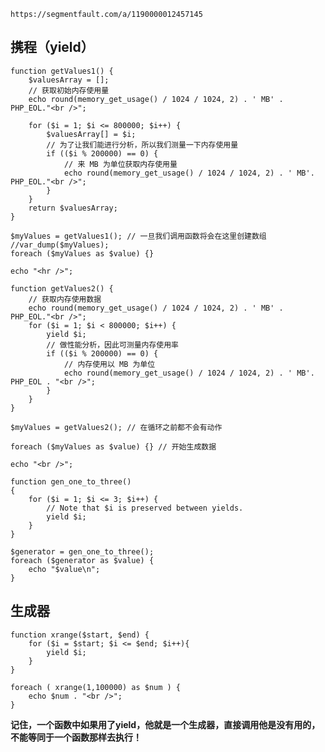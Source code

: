     https://segmentfault.com/a/1190000012457145

## 携程（yield） ##
	
    function getValues1() {
	    $valuesArray = [];
	    // 获取初始内存使用量
	    echo round(memory_get_usage() / 1024 / 1024, 2) . ' MB' . PHP_EOL."<br />";

	    for ($i = 1; $i <= 800000; $i++) {
	        $valuesArray[] = $i;
	        // 为了让我们能进行分析，所以我们测量一下内存使用量
	        if (($i % 200000) == 0) {
	            // 来 MB 为单位获取内存使用量
	            echo round(memory_get_usage() / 1024 / 1024, 2) . ' MB'. PHP_EOL."<br />";
	        }
	    }
	    return $valuesArray;
	}

	$myValues = getValues1(); // 一旦我们调用函数将会在这里创建数组
	//var_dump($myValues);
	foreach ($myValues as $value) {}
	
	echo "<hr />";
	
	function getValues2() {
	    // 获取内存使用数据
	    echo round(memory_get_usage() / 1024 / 1024, 2) . ' MB' . PHP_EOL."<br />";
	    for ($i = 1; $i < 800000; $i++) {
	        yield $i;
	        // 做性能分析，因此可测量内存使用率
	        if (($i % 200000) == 0) {
	            // 内存使用以 MB 为单位
	            echo round(memory_get_usage() / 1024 / 1024, 2) . ' MB'. PHP_EOL . "<br />";
	        }
	    }
	}

	$myValues = getValues2(); // 在循环之前都不会有动作
	
	foreach ($myValues as $value) {} // 开始生成数据
	
	echo "<br />";
	
	function gen_one_to_three()
	{
	    for ($i = 1; $i <= 3; $i++) {
	        // Note that $i is preserved between yields.
	        yield $i;
	    }
	}
	
	$generator = gen_one_to_three();
	foreach ($generator as $value) {
	    echo "$value\n";
	}

## 生成器 ##

    
	function xrange($start, $end) {
		for ($i = $start; $i <= $end; $i++){
			yield $i;
		}
	}

	foreach ( xrange(1,100000) as $num ) {
		echo $num . "<br />";
	}

**记住，一个函数中如果用了yield，他就是一个生成器，直接调用他是没有用的，不能等同于一个函数那样去执行！**
